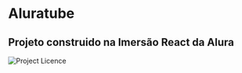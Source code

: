 # Aluratube
## Projeto construido na Imersão React da Alura
![Project Licence](https://img.shields.io/github/license/luizquerobin/aluratube)
